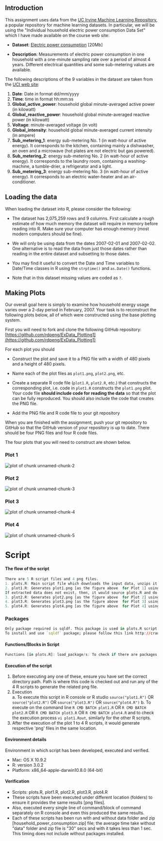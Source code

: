 ## Introduction

This assignment uses data from
the <a href="http://archive.ics.uci.edu/ml/">UC Irvine Machine
Learning Repository</a>, a popular repository for machine learning
datasets. In particular, we will be using the "Individual household
electric power consumption Data Set" which I have made available on
the course web site:


* <b>Dataset</b>: <a href="https://d396qusza40orc.cloudfront.net/exdata%2Fdata%2Fhousehold_power_consumption.zip">Electric power consumption</a> [20Mb]

* <b>Description</b>: Measurements of electric power consumption in
one household with a one-minute sampling rate over a period of almost
4 years. Different electrical quantities and some sub-metering values
are available.


The following descriptions of the 9 variables in the dataset are taken
from
the <a href="https://archive.ics.uci.edu/ml/datasets/Individual+household+electric+power+consumption">UCI
web site</a>:

<ol>
<li><b>Date</b>: Date in format dd/mm/yyyy </li>
<li><b>Time</b>: time in format hh:mm:ss </li>
<li><b>Global_active_power</b>: household global minute-averaged active power (in kilowatt) </li>
<li><b>Global_reactive_power</b>: household global minute-averaged reactive power (in kilowatt) </li>
<li><b>Voltage</b>: minute-averaged voltage (in volt) </li>
<li><b>Global_intensity</b>: household global minute-averaged current intensity (in ampere) </li>
<li><b>Sub_metering_1</b>: energy sub-metering No. 1 (in watt-hour of active energy). It corresponds to the kitchen, containing mainly a dishwasher, an oven and a microwave (hot plates are not electric but gas powered). </li>
<li><b>Sub_metering_2</b>: energy sub-metering No. 2 (in watt-hour of active energy). It corresponds to the laundry room, containing a washing-machine, a tumble-drier, a refrigerator and a light. </li>
<li><b>Sub_metering_3</b>: energy sub-metering No. 3 (in watt-hour of active energy). It corresponds to an electric water-heater and an air-conditioner.</li>
</ol>

## Loading the data





When loading the dataset into R, please consider the following:

* The dataset has 2,075,259 rows and 9 columns. First
calculate a rough estimate of how much memory the dataset will require
in memory before reading into R. Make sure your computer has enough
memory (most modern computers should be fine).

* We will only be using data from the dates 2007-02-01 and
2007-02-02. One alternative is to read the data from just those dates
rather than reading in the entire dataset and subsetting to those
dates.

* You may find it useful to convert the Date and Time variables to
Date/Time classes in R using the `strptime()` and `as.Date()`
functions.

* Note that in this dataset missing values are coded as `?`.


## Making Plots

Our overall goal here is simply to examine how household energy usage
varies over a 2-day period in February, 2007. Your task is to
reconstruct the following plots below, all of which were constructed
using the base plotting system.

First you will need to fork and clone the following GitHub repository:
[https://github.com/rdpeng/ExData_Plotting1](https://github.com/rdpeng/ExData_Plotting1)


For each plot you should

* Construct the plot and save it to a PNG file with a width of 480
pixels and a height of 480 pixels.

* Name each of the plot files as `plot1.png`, `plot2.png`, etc.

* Create a separate R code file (`plot1.R`, `plot2.R`, etc.) that
constructs the corresponding plot, i.e. code in `plot1.R` constructs
the `plot1.png` plot. Your code file **should include code for reading
the data** so that the plot can be fully reproduced. You should also
include the code that creates the PNG file.

* Add the PNG file and R code file to your git repository

When you are finished with the assignment, push your git repository to
GitHub so that the GitHub version of your repository is up to
date. There should be four PNG files and four R code files.


The four plots that you will need to construct are shown below. 


### Plot 1


![plot of chunk unnamed-chunk-2](figure/unnamed-chunk-2.png) 


### Plot 2

![plot of chunk unnamed-chunk-3](figure/unnamed-chunk-3.png) 


### Plot 3

![plot of chunk unnamed-chunk-4](figure/unnamed-chunk-4.png) 


### Plot 4

![plot of chunk unnamed-chunk-5](figure/unnamed-chunk-5.png) 

Script
=========== 

#### The flow of the script
```R
There are 5 R script files and 4 png files.  
1. plots.R: Main script file which downloads the input data, unzips it and extracts the data required for the plots.  
2. plot1.R: Generates plot1.png [as the figure above  for Plot 1] using the extracted data.  
If extracted data does not exist, then, it would source plots.R and do the needful. Same is applicable for the other 3 R scripts.  
3. plot2.R: Generates plot2.png [as the figure above  for Plot 2] using the extracted data.  
4. plot3.R: Generates plot3.png [as the figure above  for Plot 3] using the extracted data.  
5. plot4.R: Generates plot4.png [as the figure above  for Plot 4] using the extracted data.  
```
  
### Packages
```R
Only package required is sqldf. This package is used in plots.R script.  
To install and use `sqldf` package; please follow this link http://cran.r-project.org/web/packages/sqldf/INSTALL  
```
  
#### Functions/Blocks in Script  
```R
Functions [in plots.R]: load_package/s: To check if there are packages installed; if not installed, then, install it and load it.  
```

#### Execution of the script  
1. Before executing any one of these, ensure you have set the correct directory path. Path is where this code is checked out and run any of the 4 R scripts to generate the related png file.   
2. Execution  
   a. To execute this script in R console or R studio `source("plot1.R")`  OR `source("plot2.R")` OR `source("plot3.R")` OR `source("plot4.R")`
   b. To execute on the command line `R CMD BATCH plot1.R` OR `R CMD BATCH plot2.R`  OR `R CMD BATCH plot3.R`  OR `R CMD BATCH plot4.R` and to check the execution process `vi plot1.Rout`, similarly for the other R scripts.  
3. After the execution of the plot 1 to 4 R scripts, it would generate respective 'png' files in the same location.  
  
#### Environment details
Environment in which script has been developed, executed and verified.

* Mac: OS X 10.9.2
* R: version 3.0.2
* Platform: x86_64-apple-darwin10.8.0 (64-bit)

#### Verification
* Scripts: plots.R, plot1.R, plot2.R, plot3.R, plot4.R
* These scripts have been executed under different location (folders) to ensure it provides the same results [png files].
* Also, executed every single line of command/block of command separately on R console and even this produced the same results. 
* Each of these scripts has been run with and without data folder and zip [household_power_consumption.zip] file; the average time take without "data" folder and zip file is "30" secs and with it takes less than 1 sec. This timing does not include without packages installed.  

